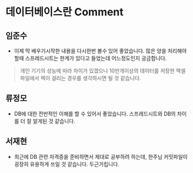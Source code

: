 # 데이터베이스란 Comment

## 임준수
- 이제 막 배우기시작한 내용을 다시한번 볼수 있어 좋았습니다. 많은 양을 처리해야할때 스프레드시트는 한계가 있다고 들었는데 어느정도인지 궁금합니다.
>개인 기기의 성능에 따라 차이가 있겠으나 10만개이상의 데이터를 저장한 엑셀 파일에서 렉이 걸리는 경우를 생각하시면 될 것 같습니다.

## 류정모
- DB에 대한 전반적인 이해를 할 수 있어서 좋았습니다. 스프레드시트와 DB의 차이를 더 잘 알게된 것 같습니다.

## 서재현
- 최근에 DB 관련 자격증을 준비하면서 제대로 공부하려 하는데, 한주님 커밋파일이 굉장히 유용하게 쓰일 것 같습니다. 두근거립니다.
